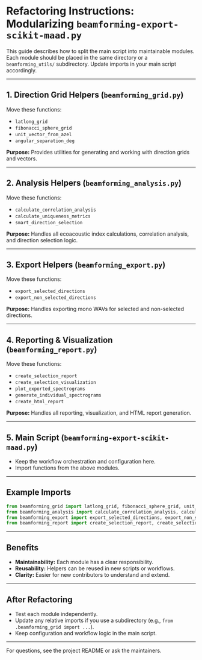 # Refactoring Instructions: Modularizing `beamforming-export-scikit-maad.py`

This guide describes how to split the main script into maintainable modules. Each module should be placed in the same directory or a `beamforming_utils/` subdirectory. Update imports in your main script accordingly.

---

## 1. Direction Grid Helpers (`beamforming_grid.py`)
Move these functions:
- `latlong_grid`
- `fibonacci_sphere_grid`
- `unit_vector_from_azel`
- `angular_separation_deg`

**Purpose:**
Provides utilities for generating and working with direction grids and vectors.

---

## 2. Analysis Helpers (`beamforming_analysis.py`)
Move these functions:
- `calculate_correlation_analysis`
- `calculate_uniqueness_metrics`
- `smart_direction_selection`

**Purpose:**
Handles all ecoacoustic index calculations, correlation analysis, and direction selection logic.

---

## 3. Export Helpers (`beamforming_export.py`)
Move these functions:
- `export_selected_directions`
- `export_non_selected_directions`

**Purpose:**
Handles exporting mono WAVs for selected and non-selected directions.

---

## 4. Reporting & Visualization (`beamforming_report.py`)
Move these functions:
- `create_selection_report`
- `create_selection_visualization`
- `plot_exported_spectrograms`
- `generate_individual_spectrograms`
- `create_html_report`

**Purpose:**
Handles all reporting, visualization, and HTML report generation.

---

## 5. Main Script (`beamforming-export-scikit-maad.py`)
- Keep the workflow orchestration and configuration here.
- Import functions from the above modules.

---

## Example Imports
```python
from beamforming_grid import latlong_grid, fibonacci_sphere_grid, unit_vector_from_azel, angular_separation_deg
from beamforming_analysis import calculate_correlation_analysis, calculate_uniqueness_metrics, smart_direction_selection
from beamforming_export import export_selected_directions, export_non_selected_directions
from beamforming_report import create_selection_report, create_selection_visualization, plot_exported_spectrograms, generate_individual_spectrograms, create_html_report
```

---

## Benefits
- **Maintainability:** Each module has a clear responsibility.
- **Reusability:** Helpers can be reused in new scripts or workflows.
- **Clarity:** Easier for new contributors to understand and extend.

---

## After Refactoring
- Test each module independently.
- Update any relative imports if you use a subdirectory (e.g., `from .beamforming_grid import ...`).
- Keep configuration and workflow logic in the main script.

---

For questions, see the project README or ask the maintainers.
